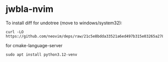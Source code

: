 # jwbla-nvim


To install diff for undotree (move to windows/system32): 
```
curl -LO https://github.com/neovim/deps/raw/21c5e8bdda33521a6ed497b315e03265a2785cbc/opt/diff.exe
```

for cmake-language-server
```
sudo apt install python3.12-venv
```
